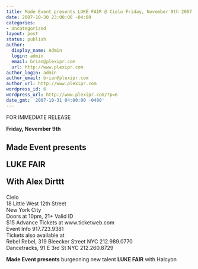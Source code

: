 ```yaml
---
title: Made Event presents LUKE FAIR @ Cielo Friday, November 9th 2007
date: 2007-10-30 23:00:00 -04:00
categories:
- Uncategorized
layout: post
status: publish
author:
  display_name: Admin
  login: admin
  email: brian@plexipr.com
  url: http://www.plexipr.com
author_login: admin
author_email: brian@plexipr.com
author_url: http://www.plexipr.com
wordpress_id: 6
wordpress_url: http://www.plexipr.com/?p=6
date_gmt: '2007-10-31 04:00:00 -0400'
---
```


<p>FOR IMMEDIATE RELEASE</p>
<p><b>Friday, November 9th</b></p>
<h2>Made Event presents</p>
<p>LUKE FAIR</p>
<p>With Alex Dirttt</h2>
<p>Cielo<br />
18 Little West 12th Street<br />
New York City<br />
Doors at 10pm, 21+ Valid ID<br />
$15 Advance Tickets at www.ticketweb.com<br />
Event Info 917.723.9381<br />
Tickets also available at<br />
Rebel Rebel, 319 Bleecker Street NYC 212.989.0770<br />
Dancetracks, 91 E 3rd St NYC 212.260.8729</p>
<p><b>Made Event presents</b> burgeoning new talent <b>LUKE FAIR</b> with Halcyon</p>

